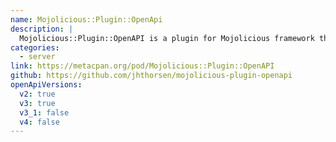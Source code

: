 ```yaml
---
name: Mojolicious::Plugin::OpenApi
description: |
  Mojolicious::Plugin::OpenAPI is a plugin for Mojolicious framework that add routes and input/output validation to your Mojolicious application based on OpenAPI description documents.'
categories:
  - server
link: https://metacpan.org/pod/Mojolicious::Plugin::OpenAPI
github: https://github.com/jhthorsen/mojolicious-plugin-openapi
openApiVersions:
  v2: true
  v3: true
  v3_1: false
  v4: false
---
```

